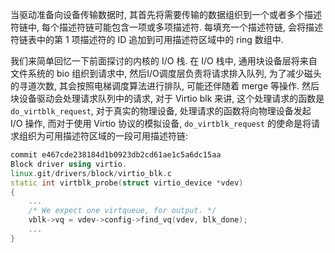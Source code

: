 
当驱动准备向设备传输数据时, 其首先将需要传输的数据组织到一个或者多个描述符链中, 每个描述符链可能包含一项或多项描述符. 每填充一个描述符链, 会将描述符链表中的第 1 项描述符的 ID 追加到可用描述符区域中的 ring 数组中. 

我们来简单回忆一下前面探讨的内核的 I/O 栈. 在 I/O 栈中, 通用块设备层将来自文件系统的 bio 组织到请求中, 然后I/O调度层负责将请求排入队列, 为了减少磁头的寻道次数, 其会按照电梯调度算法进行排队, 可能还伴随着 merge 等操作. 然后块设备驱动会处理请求队列中的请求, 对于 Virtio blk 来讲, 这个处理请求的函数是 `do_virtblk_request`, 对于真实的物理设备, 处理请求的函数将向物理设备发起 I/O 操作, 而对于使用 Virtio 协议的模拟设备, `do_virtblk_request` 的使命是将请求组织为可用描述符区域的一段可用描述符链: 

```cpp
commit e467cde238184d1b0923db2cd61ae1c5a6dc15aa
Block driver using virtio.
linux.git/drivers/block/virtio_blk.c
static int virtblk_probe(struct virtio_device *vdev)
{
    ...
    /* We expect one virtqueue, for output. */
    vblk->vq = vdev->config->find_vq(vdev, blk_done);
    ...
}
```